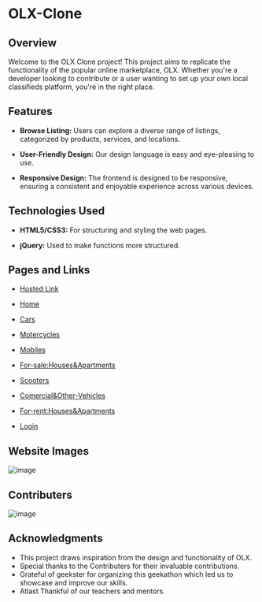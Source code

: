 # OLX-Clone

## Overview
Welcome to the OLX Clone project! This project aims to replicate the functionality of the popular online marketplace, OLX. Whether you're a developer looking to contribute or a user wanting to set up your own local classifieds platform, you're in the right place.

## Features
- **Browse Listing:**  Users can explore a diverse range of listings, categorized by products, services, and locations.
* **User-Friendly Design:**  Our design language is easy and eye-pleasing to use.
+ **Responsive Design:** The frontend is designed to be responsive, ensuring a consistent and enjoyable experience across various devices.

## Technologies Used
- **HTML5/CSS3:** For structuring and styling the web pages.
* **jQuery:** Used to make functions more structured.

## Pages and Links
- [Hosted Link](https://olx-clone-5ba355.netlify.app/)
* [Home](https://olx-clone-5ba355.netlify.app/)
+ [Cars](https://olx-clone-5ba355.netlify.app/bharat/cars)
- [Motercycles](https://olx-clone-5ba355.netlify.app/preyesh/moter)
* [Mobiles](https://olx-clone-5ba355.netlify.app/augustine/mobiles)
+ [For-sale:Houses&Apartments](https://olx-clone-5ba355.netlify.app/abhishek/forsale)
- [Scooters](https://olx-clone-5ba355.netlify.app/able/scooter)
* [Comercial&Other-Vehicles](https://olx-clone-5ba355.netlify.app/commercial/commercial)
+ [For-rent:Houses&Apartments](https://olx-clone-5ba355.netlify.app/vishal/forrent)
- [Login](https://olx-clone-5ba355.netlify.app/login/login)


## Website Images
<!--
![Screenshot (55)](https://github.com/abhikainthla/OLX-Clone/assets/105478999/109b86bf-ba01-499d-bc03-bc26ab9a644d)
![Screenshot (56)](https://github.com/abhikainthla/OLX-Clone/assets/105478999/e331cc1a-529c-4ee7-9274-c69823170b50)
![Screenshot (57)](https://github.com/abhikainthla/OLX-Clone/assets/105478999/17ccc33f-7d26-40bf-b45a-a67fdb83a508)
![Screenshot (58)](https://github.com/abhikainthla/OLX-Clone/assets/105478999/0a2470ad-8666-41c1-ba18-7c4146139ee0)
-->
![image](https://github.com/abhikainthla/OLX-Clone/assets/119459924/228bf59f-158c-44fb-bdba-f65096598306)




## Contributers
![image](https://github.com/abhikainthla/OLX-Clone/assets/119459924/2010c1fc-7c29-45a8-9803-976a53752506)



## Acknowledgments
- This project draws inspiration from the design and functionality of OLX.
- Special thanks to the Contributers for their invaluable contributions.
- Grateful of geekster for organizing this geekathon which led us to showcase and improve our skills.
- Atlast Thankful of our teachers and mentors. 
